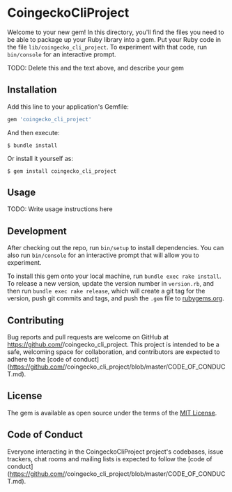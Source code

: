 # CoingeckoCliProject

Welcome to your new gem! In this directory, you'll find the files you need to be able to package up your Ruby library into a gem. Put your Ruby code in the file `lib/coingecko_cli_project`. To experiment with that code, run `bin/console` for an interactive prompt.

TODO: Delete this and the text above, and describe your gem

## Installation

Add this line to your application's Gemfile:

```ruby
gem 'coingecko_cli_project'
```

And then execute:

    $ bundle install

Or install it yourself as:

    $ gem install coingecko_cli_project

## Usage

TODO: Write usage instructions here

## Development

After checking out the repo, run `bin/setup` to install dependencies. You can also run `bin/console` for an interactive prompt that will allow you to experiment.

To install this gem onto your local machine, run `bundle exec rake install`. To release a new version, update the version number in `version.rb`, and then run `bundle exec rake release`, which will create a git tag for the version, push git commits and tags, and push the `.gem` file to [rubygems.org](https://rubygems.org).

## Contributing

Bug reports and pull requests are welcome on GitHub at https://github.com/<github username>/coingecko_cli_project. This project is intended to be a safe, welcoming space for collaboration, and contributors are expected to adhere to the [code of conduct](https://github.com/<github username>/coingecko_cli_project/blob/master/CODE_OF_CONDUCT.md).


## License

The gem is available as open source under the terms of the [MIT License](https://opensource.org/licenses/MIT).

## Code of Conduct

Everyone interacting in the CoingeckoCliProject project's codebases, issue trackers, chat rooms and mailing lists is expected to follow the [code of conduct](https://github.com/<github username>/coingecko_cli_project/blob/master/CODE_OF_CONDUCT.md).
